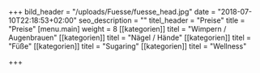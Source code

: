 +++
bild_header = "/uploads/Fuesse/fuesse_head.jpg"
date = "2018-07-10T22:18:53+02:00"
seo_description = ""
titel_header = "Preise"
title = "Preise"
[menu.main]
weight = 8
[[kategorien]]
titel = "Wimpern / Augenbrauen"
[[kategorien]]
titel = "Nägel / Hände"
[[kategorien]]
titel = "Füße"
[[kategorien]]
titel = "Sugaring"
[[kategorien]]
titel = "Wellness"

+++
